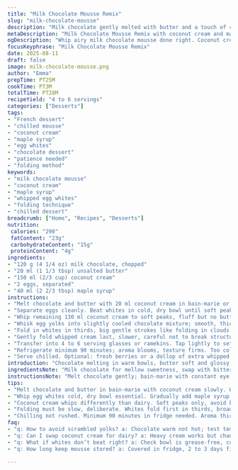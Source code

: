 ```yaml
---
title: "Milk Chocolate Mousse Remix"
slug: "milk-chocolate-mousse"
description: "Milk chocolate gently melted with butter and a touch of cream. Egg yolks fold in rich and silky before whipped whites and cream give airy lift. Mixing folded carefully; texture light but dense enough to hold. Chill well; aromatic chocolate scent unfolds. Fruit or whipped cream dolloped on top for contrast. Simple swaps: dark chocolate or even white, coconut cream instead of dairy, maple for sugar. Watch folds, pearls, peaks; overmix and it deflates. Timing flexible, tactile cues guide through the process. Classic mousse reworked with subtle ingredient and method switches. Smooth and luscious, but never weighed down or grainy."
metaDescription: "Milk Chocolate Mousse Remix with coconut cream and maple syrup. Light yet dense. Fold whites and cream slow to keep airy texture. Chill well, serve chilled."
ogDescription: "Whip airy milk chocolate mousse done right. Coconut cream, maple syrup swap. Careful folding, chill time, texture cues guide your way."
focusKeyphrase: "Milk Chocolate Mousse Remix"
date: 2025-08-11
draft: false
image: milk-chocolate-mousse.png
author: "Emma"
prepTime: PT25M
cookTime: PT3M
totalTime: PT28M
recipeYield: "4 to 6 servings"
categories: ["Desserts"]
tags:
- "French dessert"
- "chilled mousse"
- "coconut cream"
- "maple syrup"
- "egg whites"
- "chocolate dessert"
- "patience needed"
- "folding method"
keywords:
- "milk chocolate mousse"
- "coconut cream"
- "maple syrup"
- "whipped egg whites"
- "folding technique"
- "chilled dessert"
breadcrumb: ["Home", "Recipes", "Desserts"]
nutrition: 
 calories: "290"
 fatContent: "23g"
 carbohydrateContent: "15g"
 proteinContent: "4g"
ingredients:
- "120 g (4 1/4 oz) milk chocolate, chopped"
- "20 ml (1 1/3 tbsp) unsalted butter"
- "150 ml (2/3 cup) coconut cream"
- "2 eggs, separated"
- "40 ml (2 2/3 tbsp) maple syrup"
instructions:
- "Melt chocolate and butter with 20 ml coconut cream in bain-marie or microwave in short bursts; watch closely. The smell deepens, aroma thickens, glossy surface. Let cool enough to warm, no hot spots left; too warm cooks eggs later."
- "Separate eggs cleanly. Beat whites in cold, dry bowl until soft peaks. Sugar (maple syrup here replacing granulated) goes in gradually, continue beating until stiff, glossy peaks that hold, no graininess—if grainy, moisture ratio off or temp wrong."
- "Whip remaining 130 ml coconut cream to soft peaks, fluff but no butter formation. Prior attempts with heavy cream helped lightness, but coconut cream adds subtle richness and dairy-free option."
- "Whisk egg yolks into slightly cooled chocolate mixture; smooth, thick, shiny. Temperature critical—too hot and yolks scramble; too cold and chocolate stiffens. Quick yet gentle."
- "Fold in whites in thirds, big gentle strokes like folding in clouds — stop when no white streaks remain but mixture still airy."
- "Gently fold whipped cream last, slower, careful not to break structure. Mousse consistency thick but light; if slimy or too runny, overmixing is culprit."
- "Transfer into 4 to 6 serving glasses or ramekins. Tap lightly to settle air bubbles but don't compress."
- "Refrigerate minimum 90 minutes; aroma blooms, texture firms. Too cold, mousse stiffens too much, too warm and it loses shape."
- "Serve chilled. Optional: fresh berries or a dollop of extra whipped coconut cream. Bonus: crushed biscotti for crunch contrast, or toasted seeds to surprise. Spoons scrape creaminess with satisfying resistance."
introduction: "Chocolate melting in warm bowls, butter soft and glossy, eggs carefully coddled by temperature. I’ve ruined mousse before — curdled yolks, stiff whites beaten to dryness. Learned the hard way: timing and folding mean everything. Maple syrup swaps sugar’s sharp bite for mellow sweet; coconut cream lends tropical creaminess, dairy turns optional but richer. Milk chocolate less bitter than dark but richer than white — if using dark, decrease sugar. The folds, those folds — a kitchen ballet. Whites fold first, then rich cream, folding slow stops from knocking out air. Mousse left too short in fridge? Runny, disappointing. Too long? Chalky. Texture a narrow balance, tactile clues my guide. Aroma thickens with chill time. Each spoonful: creamy, airy yet dense. Small tweaks shift flavour and mouthfeel drastically. Cooking rhythms and senses over clocks. Few ingredients, careful technique, patience."
ingredientsNote: "Milk chocolate for mellow sweetness, swap with bittersweet for more punch or white for creamy but sweeter result. Butter adds silk, but olive oil or coconut oil could replace for nuanced aroma and vegan shifts. Coconut cream snowier peak than dairy cream but richer in fat, choose heavier cream for lighter texture but dairy-full flavour. Maple syrup replaces white sugar smoothly — use honey or agave if preferred, but syrup dampness could slightly change stability. Eggs must be fresh, separated cold for best volume in whites. Temperature management vital — warm chocolate mixture too hot scrambles yolks; too cool, chocolate solidifies, making folding harder. Clean bowls, metal or glass, no grease for egg whites is prime. Chill vessels if possible, keep cool whites whipping and peaks sharp. Beating whites too long or scraping paddle aggressively leads to grainy whites or broken foam. Dough spatula or large metal spoon best for folding avoiding deflating."
instructionsNote: "Melt chocolate gently; bain-marie with constant eye on sheen and texture is safest. Microwave workable but requires bursts of 15 seconds max, stir between. Butter melts faster, but combined with coconut cream timing crucial lest mix seizes or separates. Eggs separated cold gives max volume; yolks room temp if you want more blendable. Beat whites gradually adding syrup, watch texture, glossy peaks stretch with bounce but don't droop or dry out. Whip coconut cream until soft peaks only — too stiff becomes grainy, difficult to fold. Folding best done in thirds, with wide spatula, turning bowl and lifting from bottom; audible changes from thick to light give clues. Mixing speed lowers air bubbles lost. Avoid overmixing mousse post-whip. Transfer mousse gently into chilled containers to keep form. Chill minimum 90 minutes; aroma thickens and mousse firms. Shorter chill leads to runny mousse; longer might stiffen but still good. Serve with contrasting textures or fruits to cut richness. Clean equipment, cool temperatures, gentle techniques — these save mousse from collapsing or curdling. Practice patience and touch, not only timings."
tips:
- "Melt chocolate and butter in bain-marie with coconut cream slowly. Watch colors shift - shine deepens, surface turns glossy but not oily. If too hot, yolks risk scramble, too cool and chocolate stiffens, tough fold later. Timing key; touch bowl to wrist for warmth check, not hot enough for fast blend, just gentle heat to keep smooth."
- "Whip egg whites cold, dry bowl essential. Gradually add maple syrup replacing sugar. Peaks must hold, glossy, no grainy texture. Graininess means overbeating or temp off. Moisture ratios sensitive here. Avoid scraping spatula aggressively; soft peaks stretch before stiff, catch the bounce, slow steady speed for best air incorporation."
- "Coconut cream whips differently than dairy. Soft peaks only, avoid butter formation by stopping early. Richness peaks here; too stiff and grainy. Coconut cream adds a tropical depth but swap for heavy cream if you want lighter feel, but dairy flavor changes sharply. Chill cream before whipping to help peak formation. Texture cues crucial; stop when peaks hold softly."
- "Folding must be slow, deliberate. Whites fold first in thirds, broad strokes turning bowl, lift from bottom. Stop when no white streaks but mixture is still airy, plump. Then cream in last, even slower to protect air bubbles. Overmixing kills lightness, slimy or runny result means foam broke. Feel resistance change under spatula as a clue. Folding technique saves volume and mouthfeel."
- "Chilling not rushed. Minimum 90 minutes in fridge needed. Aroma thickens, texture firms but watch - too long fridge makes mousse stiff, chalky. Too short leaves runny, disappointing. Tap container lightly to settle air bubbles but avoid compressing mousse. Serving suggestions: fresh berries, whipped coconut cream dollop, crushed biscotti for texture clash, toasted seeds add surprise crunch."
faq:
- "q: How to avoid scrambled yolks? a: Chocolate warm not hot; test temp by touch. Quick whisk yolks in cooled mixture. Too hot? Curdled egg. Too cold? Chocolate toughens, harder fold. Timing is everything. Use bain-marie for steady, gentle heat."
- "q: Can I swap coconut cream for dairy? a: Heavy cream works but changes mouthfeel. Coconut cream richer in fat, denser peaks but grainier if overwhipped. Dairy lighter, more classic mousse texture. Chill cream cold before whipping either way. Allergy or vegan constraints? Coconut cream best substitute."
- "q: What if whites don’t beat right? a: Check bowl is grease-free, cold whites whip best. Add syrup slowly for glossy stiff peaks. Overbeat and whites grainy, dry. Underbeat or warm whites lose volume. Use metal or glass bowl, no plastic. Keep speed steady; don’t rush or skip syrup addition."
- "q: How long keep mousse stored? a: Covered in fridge, 2 to 3 days fine. Aroma changes, texture firms over time. Too long makes mousse denser, less airy. Can freeze but texture changes, defrost gently; may separate. Serve cold, not freezing. Re-whip not an option after chilling."

---
```


